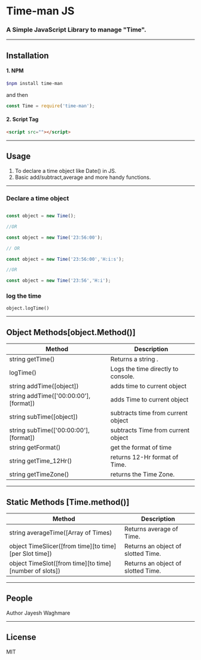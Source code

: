 # Time-man JS 
### A Simple JavaScript Library to manage "Time". 

----
## Installation
#### 1. NPM

```bash
$npm install time-man
```
and then 

```js
const Time = require('time-man');
```

#### 2. Script Tag

```html
<script src=""></script>
```

----
## Usage
1. To declare a time object like Date() in JS.
2. Basic add/subtract,average and more handy functions.

----
### Declare a time object

```js

const object = new Time();

//OR

const object = new Time('23:56:00');

// OR

const object = new Time('23:56:00','H:i:s');

//OR

const object = new Time('23:56','H:i');

```

### log the time


```object.logTime()```

   

----
## Object Methods[object.Method()]

Method | Description
------------ | -------------
string getTime() | Returns a string .
logTime() | Logs the time directly to console.
string addTime([object]) | adds time to current object
string addTime(['00:00:00'],[format])| adds Time to current object
string subTime([object]) | subtracts time from current object
string subTime(['00:00:00'],[format])| subtracts Time from current object
string getFormat() | get the format of time
string getTime_12Hr() | returns 12-Hr format of Time.
string getTimeZone() | returns the Time Zone.

----
## Static Methods [Time.method()]
Method | Description
------------ | -------------
string averageTime([Array of Times) | Returns average of Time.
object TimeSlicer([from time][to time][per Slot time]) | Returns an object of slotted Time.
object TimeSlot([from time][to time][number of slots]) | Returns an object of slotted Time.


----
## People
Author Jayesh Waghmare

----
## License 
MIT
